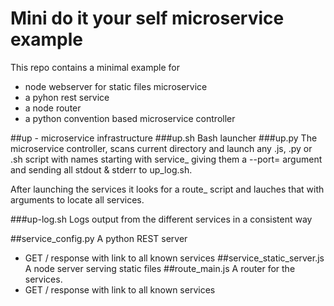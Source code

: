# Mini do it your self microservice example
This repo contains a minimal example for 
- node webserver for static files  microservice
- a pyhon rest service
- a node router
- a python convention based microservice controller

##up - microservice infrastructure
###up.sh 
Bash launcher 
###up.py 
The microservice controller, scans current directory and launch any .js, .py or .sh script with names starting 
  with service_ giving them a --port=<free port> argument and sending all stdout & stderr to up_log.sh.
 
  After launching the services it looks for a route_ script and lauches that with arguments to locate all services.
  
###up-log.sh 
Logs output from the different services in a consistent way

##service_config.py
A python REST server
- GET / response with link to all known services
##service_static_server.js
A node server serving static files
##route_main.js
A router for the services.
- GET / response with link to all known services

